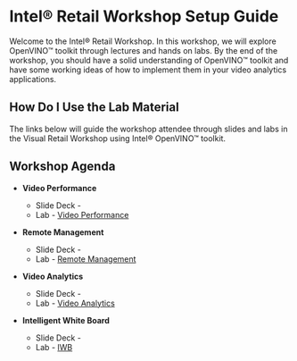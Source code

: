# Intel® Retail Workshop Setup Guide
Welcome to the Intel® Retail Workshop. In this workshop, we will explore  OpenVINO™ toolkit through lectures and hands on labs. By the end of the workshop, you should have a solid understanding of OpenVINO™ toolkit and have some working ideas of how to implement them in your video analytics applications.
## How Do I Use the Lab Material
The links below will guide the workshop attendee through slides and labs in the Visual Retail Workshop using Intel® OpenVINO™ toolkit.

## Workshop Agenda
<!-- * **Setup and deployment**
    - Slide Deck -
    - Lab - [Setup and deployment](./Setup_and_deployment.md)-->


* **Video Performance**
  - Slide Deck -
  - Lab - [Video Performance](./Video_Performance/README.md)


* **Remote Management**
  - Slide Deck -
  - Lab - [Remote Management](./Remote_Management/README.md)


* **Video Analytics**
    - Slide Deck -
    - Lab - [Video Analytics](./Video_Analytics/README.md)

* **Intelligent White Board**
    - Slide Deck -
    - Lab - [IWB](./IWB/IntelUnitePluginDevelopment.md)
